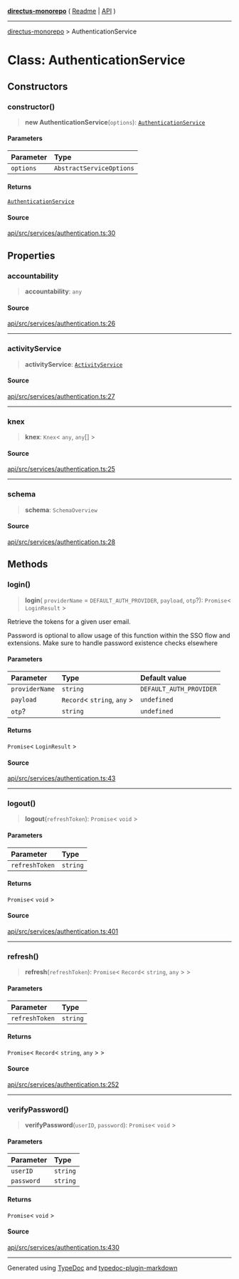 [**directus-monorepo**](../README.md) ( [Readme](../README.md) \| [API](../API.md) )

---

[directus-monorepo](../API.md) > AuthenticationService

# Class: AuthenticationService

## Constructors

### constructor()

> **new AuthenticationService**(`options`): [`AuthenticationService`](class.AuthenticationService.md)

#### Parameters

| Parameter | Type                     |
| :-------- | :----------------------- |
| `options` | `AbstractServiceOptions` |

#### Returns

[`AuthenticationService`](class.AuthenticationService.md)

#### Source

[api/src/services/authentication.ts:30](https://github.com/directus/directus/blob/3a4abb10c/api/src/services/authentication.ts#L30)

## Properties

### accountability

> **accountability**: `any`

#### Source

[api/src/services/authentication.ts:26](https://github.com/directus/directus/blob/3a4abb10c/api/src/services/authentication.ts#L26)

---

### activityService

> **activityService**: [`ActivityService`](class.ActivityService.md)

#### Source

[api/src/services/authentication.ts:27](https://github.com/directus/directus/blob/3a4abb10c/api/src/services/authentication.ts#L27)

---

### knex

> **knex**: `Knex`\< `any`, `any`[] \>

#### Source

[api/src/services/authentication.ts:25](https://github.com/directus/directus/blob/3a4abb10c/api/src/services/authentication.ts#L25)

---

### schema

> **schema**: `SchemaOverview`

#### Source

[api/src/services/authentication.ts:28](https://github.com/directus/directus/blob/3a4abb10c/api/src/services/authentication.ts#L28)

## Methods

### login()

> **login**( `providerName` = `DEFAULT_AUTH_PROVIDER`, `payload`, `otp`?): `Promise`\< `LoginResult` \>

Retrieve the tokens for a given user email.

Password is optional to allow usage of this function within the SSO flow and extensions. Make sure to handle password
existence checks elsewhere

#### Parameters

| Parameter      | Type                          | Default value           |
| :------------- | :---------------------------- | :---------------------- |
| `providerName` | `string`                      | `DEFAULT_AUTH_PROVIDER` |
| `payload`      | `Record`\< `string`, `any` \> | `undefined`             |
| `otp`?         | `string`                      | `undefined`             |

#### Returns

`Promise`\< `LoginResult` \>

#### Source

[api/src/services/authentication.ts:43](https://github.com/directus/directus/blob/3a4abb10c/api/src/services/authentication.ts#L43)

---

### logout()

> **logout**(`refreshToken`): `Promise`\< `void` \>

#### Parameters

| Parameter      | Type     |
| :------------- | :------- |
| `refreshToken` | `string` |

#### Returns

`Promise`\< `void` \>

#### Source

[api/src/services/authentication.ts:401](https://github.com/directus/directus/blob/3a4abb10c/api/src/services/authentication.ts#L401)

---

### refresh()

> **refresh**(`refreshToken`): `Promise`\< `Record`\< `string`, `any` \> \>

#### Parameters

| Parameter      | Type     |
| :------------- | :------- |
| `refreshToken` | `string` |

#### Returns

`Promise`\< `Record`\< `string`, `any` \> \>

#### Source

[api/src/services/authentication.ts:252](https://github.com/directus/directus/blob/3a4abb10c/api/src/services/authentication.ts#L252)

---

### verifyPassword()

> **verifyPassword**(`userID`, `password`): `Promise`\< `void` \>

#### Parameters

| Parameter  | Type     |
| :--------- | :------- |
| `userID`   | `string` |
| `password` | `string` |

#### Returns

`Promise`\< `void` \>

#### Source

[api/src/services/authentication.ts:430](https://github.com/directus/directus/blob/3a4abb10c/api/src/services/authentication.ts#L430)

---

Generated using [TypeDoc](https://typedoc.org/) and
[typedoc-plugin-markdown](https://www.npmjs.com/package/typedoc-plugin-markdown)
